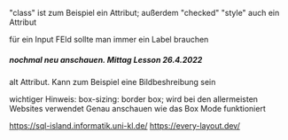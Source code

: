 "class" ist zum Beispiel ein Attribut; außerdem "checked"
"style" auch ein Attribut

für ein Input FEld sollte man immer ein Label brauchen

##### nochmal neu anschauen. Mittag Lesson 26.4.2022

alt Attribut. Kann zum Beispiel eine Bildbeshreibung sein


wichtiger Hinweis: box-sizing: border box;
  wird bei den allermeisten Websites verwendet
Genau anschauen wie das Box Mode funktioniert

https://sql-island.informatik.uni-kl.de/
https://every-layout.dev/
